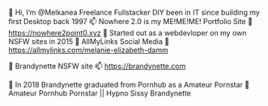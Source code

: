 👋 Hi, I’m @Melkanea Freelance Fullstacker DIY been in IT since building my first Desktop back 1997
📫 Nowhere 2.0 is my ME!ME!ME! Portfolio Site 
👀 https://nowhere2point0.xyz
🌱 Started out as a webdevloper on my own NSFW sites in 2015 
👋 AllMyLinks Social Media
👋 https://allmylinks.com/melanie-elizabeth-damm


💞️ Brandynette NSFW site
📫 https://brandynette.com


💞️ In 2018 Brandynette graduated from Pornhub as a Amateur Pornstar 
💞️ Amateur Pornhub Pornstar || Hypno Sissy Brandynette

